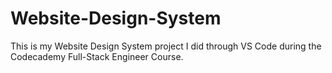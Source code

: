 # Website-Design-System
This is my Website Design System project I did through VS Code during the Codecademy Full-Stack Engineer Course.
